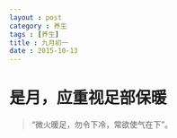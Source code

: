 ```yaml
---
layout : post
category : 养生
tags : [养生]
title : 九月初一
date : 2015-10-13
---
```


# 是月，应重视足部保暖

> “微火暖足，勿令下冷，常欲使气在下”。
